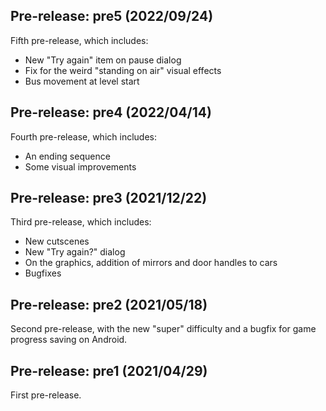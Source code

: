 ## Pre-release: pre5 (2022/09/24)

Fifth pre-release, which includes:

* New "Try again" item on pause dialog
* Fix for the weird "standing on air" visual effects
* Bus movement at level start


## Pre-release: pre4 (2022/04/14)

Fourth pre-release, which includes:

* An ending sequence
* Some visual improvements


## Pre-release: pre3 (2021/12/22)

Third pre-release, which includes:

* New cutscenes
* New "Try again?" dialog
* On the graphics, addition of mirrors and door handles to cars
* Bugfixes


## Pre-release: pre2 (2021/05/18)

Second pre-release, with the new "super" difficulty and a bugfix for game
progress saving on Android.


## Pre-release: pre1 (2021/04/29)

First pre-release.

